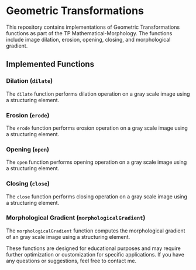 # Geometric Transformations

This repository contains implementations of Geometric Transformations functions as part of the TP Mathematical-Morphology. The functions include image dilation, erosion, opening, closing, and morphological gradient.

## Implemented Functions

### Dilation (`dilate`)

The `dilate` function performs dilation operation on a gray scale image using a structuring element.

### Erosion (`erode`)

The `erode` function performs erosion operation on a gray scale image using a structuring element.

### Opening (`open`)

The `open` function performs opening operation on a gray scale image using a structuring element.

### Closing (`close`)

The `close` function performs closing operation on a gray scale image using a structuring element.

### Morphological Gradient (`morphologicalGradient`)

The `morphologicalGradient` function computes the morphological gradient of an gray scale image using a structuring element.

These functions are designed for educational purposes and may require further optimization or customization for specific applications. If you have any questions or suggestions, feel free to contact me.

